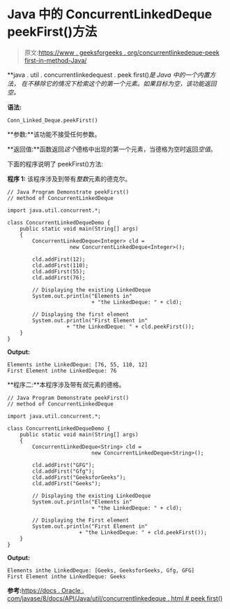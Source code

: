 # Java 中的 ConcurrentLinkedDeque peekFirst()方法

> 原文:[https://www . geeksforgeeks . org/concurrentlinkedeque-peek first-in-method-Java/](https://www.geeksforgeeks.org/concurrentlinkeddeque-peekfirst-method-in-java/)

**java . util . concurrentlinkedequest . peek first()**是 Java 中的一个内置方法，
在不移除它的情况下检索这个的第一个元素*。如果目标为空，该功能返回*空*。*

**语法:**

```
Conn_Linked_Deque.peekFirst() 
```

**参数:**该功能不接受任何参数。

**返回值:**函数返回*这个*德格中出现的第一个元素，当德格为空时返回*空值*。

下面的程序说明了 peekFirst()方法:

**程序 1:** 该程序涉及到带有*整数*元素的德克尔。

```
// Java Program Demonstrate peekFirst()
// method of ConcurrentLinkedDeque

import java.util.concurrent.*;

class ConcurrentLinkedDequeDemo {
    public static void main(String[] args)
    {
        ConcurrentLinkedDeque<Integer> cld =
                    new ConcurrentLinkedDeque<Integer>();

        cld.addFirst(12);
        cld.addFirst(110);
        cld.addFirst(55);
        cld.addFirst(76);

        // Displaying the existing LinkedDeque
        System.out.println("Elements in"
                           + "the LinkedDeque: " + cld);

        // Displaying the first element
        System.out.println("First Element in"
                   + "the LinkedDeque: " + cld.peekFirst());
    }
}
```

**Output:**

```
Elements inthe LinkedDeque: [76, 55, 110, 12]
First Element inthe LinkedDeque: 76

```

**程序二:**本程序涉及带有*弦*元素的德格。

```
// Java Program Demonstrate peekFirst()
// method of ConcurrentLinkedDeque

import java.util.concurrent.*;

class ConcurrentLinkedDequeDemo {
    public static void main(String[] args)
    {
        ConcurrentLinkedDeque<String> cld = 
                           new ConcurrentLinkedDeque<String>();

        cld.addFirst("GFG");
        cld.addFirst("Gfg");
        cld.addFirst("GeeksforGeeks");
        cld.addFirst("Geeks");

        // Displaying the existing LinkedDeque
        System.out.println("Elements in"
                           + "the LinkedDeque: " + cld);

        // Displaying the First element
        System.out.println("First Element in"
                       + "the LinkedDeque: " + cld.peekFirst());
    }
}
```

**Output:**

```
Elements inthe LinkedDeque: [Geeks, GeeksforGeeks, Gfg, GFG]
First Element inthe LinkedDeque: Geeks

```

**参考:**[https://docs . Oracle . com/javase/8/docs/API/Java/util/concurrentlinkedeque . html # peek first()](https://docs.oracle.com/javase/8/docs/api/java/util/concurrent/ConcurrentLinkedDeque.html#peekFirst--)